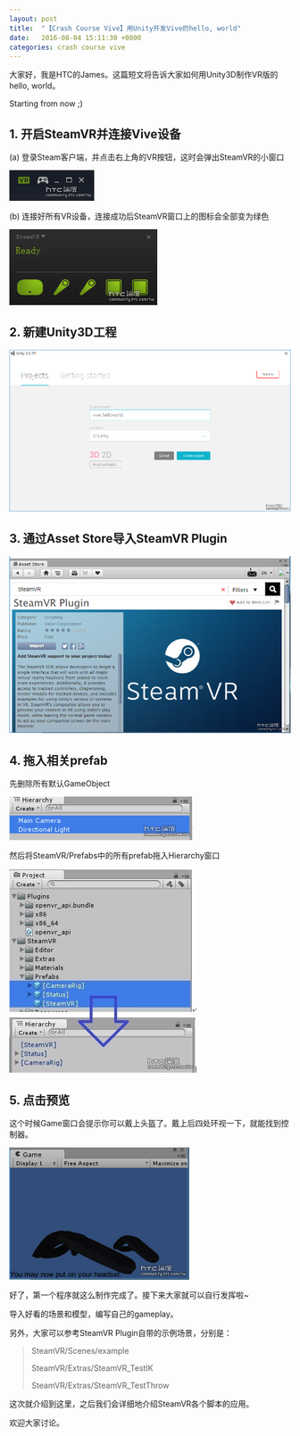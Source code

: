 ```yaml
---
layout: post
title:  "【Crash Course Vive】用Unity开发Vive的hello, world"
date:   2016-08-04 15:11:30 +0800
categories: crash course vive
---
```

大家好，我是HTC的James。这篇短文将告诉大家如何用Unity3D制作VR版的hello, world。

Starting from now ;) 

## 1. 开启SteamVR并连接Vive设备 

 (a) 登录Steam客户端，并点击右上角的VR按钮，这时会弹出SteamVR的小窗口 
        
![screenshot1](/assets/crash_course_vive_helloworld/1.png)
 
 
 (b) 连接好所有VR设备，连接成功后SteamVR窗口上的图标会全部变为绿色 
        
![screenshot2](/assets/crash_course_vive_helloworld/2.png)


## 2. 新建Unity3D工程 

![screenshot3](/assets/crash_course_vive_helloworld/3.png)


## 3. 通过Asset Store导入SteamVR Plugin 

![screenshot4](/assets/crash_course_vive_helloworld/4.png)


## 4. 拖入相关prefab 

先删除所有默认GameObject 

![screenshot5](/assets/crash_course_vive_helloworld/5.png)

然后将SteamVR/Prefabs中的所有prefab拖入Hierarchy窗口 

![screenshot6](/assets/crash_course_vive_helloworld/6.jpg)


## 5. 点击预览

这个时候Game窗口会提示你可以戴上头盔了。戴上后四处环视一下，就能找到控制器。 

![screenshot7](/assets/crash_course_vive_helloworld/7.png) 

好了，第一个程序就这么制作完成了。接下来大家就可以自行发挥啦~

导入好看的场景和模型，编写自己的gameplay。 

另外，大家可以参考SteamVR Plugin自带的示例场景，分别是： 

>    SteamVR/Scenes/example 
>
>    SteamVR/Extras/SteamVR_TestIK 
>
>    SteamVR/Extras/SteamVR_TestThrow 

这次就介绍到这里，之后我们会详细地介绍SteamVR各个脚本的应用。 

欢迎大家讨论。 
